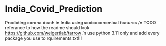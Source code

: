 # India_Covid_Prediction
Predicting corona death in India using socioeconomical features /n
TODO -- referance to how the readme should look https://github.com/weigertlab/tarrow /n
use python 3.11 only and add every package you use to rquirements.txt!!!

